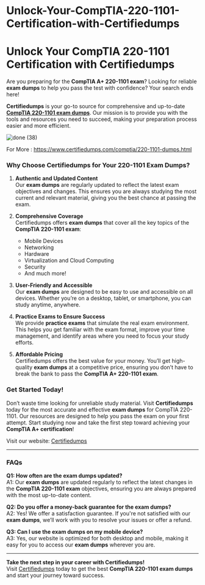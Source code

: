 # Unlock-Your-CompTIA-220-1101-Certification-with-Certifiedumps
# Unlock Your CompTIA 220-1101 Certification with Certifiedumps

Are you preparing for the **CompTIA A+ 220-1101 exam**? Looking for reliable **exam dumps** to help you pass the test with confidence? Your search ends here!

**Certifiedumps** is your go-to source for comprehensive and up-to-date **[CompTIA 220-1101 exam dumps](https://www.certifiedumps.com/comptia/220-1101-dumps.html)**. Our mission is to provide you with the tools and resources you need to succeed, making your preparation process easier and more efficient.

![done (38)](https://github.com/user-attachments/assets/5845b1a9-3683-4b79-b16d-5108f20db568)

For More : https://www.certifiedumps.com/comptia/220-1101-dumps.html                     

### Why Choose Certifiedumps for Your 220-1101 Exam Dumps?

1. **Authentic and Updated Content**  
   Our **exam dumps** are regularly updated to reflect the latest exam objectives and changes. This ensures you are always studying the most current and relevant material, giving you the best chance at passing the exam.

2. **Comprehensive Coverage**  
   Certifiedumps offers **exam dumps** that cover all the key topics of the **CompTIA 220-1101 exam**:
   - Mobile Devices
   - Networking
   - Hardware
   - Virtualization and Cloud Computing
   - Security
   - And much more!

3. **User-Friendly and Accessible**  
   Our **exam dumps** are designed to be easy to use and accessible on all devices. Whether you’re on a desktop, tablet, or smartphone, you can study anytime, anywhere.

4. **Practice Exams to Ensure Success**  
   We provide **practice exams** that simulate the real exam environment. This helps you get familiar with the exam format, improve your time management, and identify areas where you need to focus your study efforts.

5. **Affordable Pricing**  
   Certifiedumps offers the best value for your money. You’ll get high-quality **exam dumps** at a competitive price, ensuring you don’t have to break the bank to pass the **CompTIA A+ 220-1101 exam**.

### Get Started Today!

Don’t waste time looking for unreliable study material. Visit **Certifiedumps** today for the most accurate and effective **exam dumps** for CompTIA 220-1101. Our resources are designed to help you pass the exam on your first attempt. Start studying now and take the first step toward achieving your **CompTIA A+ certification**!

Visit our website: [Certifiedumps](https://certifiedumps.com)

---

### FAQs

**Q1: How often are the **exam dumps** updated?**  
A1: Our **exam dumps** are updated regularly to reflect the latest changes in the **CompTIA 220-1101 exam** objectives, ensuring you are always prepared with the most up-to-date content.

**Q2: Do you offer a money-back guarantee for the **exam dumps**?**  
A2: Yes! We offer a satisfaction guarantee. If you're not satisfied with our **exam dumps**, we’ll work with you to resolve your issues or offer a refund.

**Q3: Can I use the **exam dumps** on my mobile device?**  
A3: Yes, our website is optimized for both desktop and mobile, making it easy for you to access our **exam dumps** wherever you are.

---

**Take the next step in your career with Certifiedumps!**  
Visit [Certifiedumps](https://certifiedumps.com) today to get the best **CompTIA 220-1101 exam dumps** and start your journey toward success.
